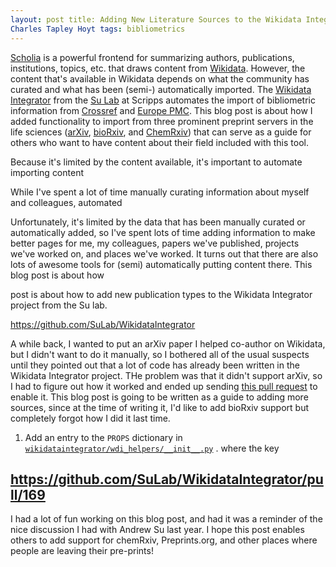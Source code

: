 ```yaml
---
layout: post title: Adding New Literature Sources to the Wikidata Integrator date: 2021-01-25 01:14:00 +0100 author:
Charles Tapley Hoyt tags: bibliometrics
---
```

[Scholia](https://scholia.toolforge.org) is a powerful frontend for summarizing authors, publications, institutions,
topics, etc. that draws content from [Wikidata](https://www.wikidata.org). However, the content that's available in
Wikidata depends on what the community has curated and what has been (semi-) automatically imported. The
[Wikidata Integrator](https://github.com/SuLab/WikidataIntegrator) from the [Su Lab](http://sulab.org) at Scripps
automates the import of bibliometric information from [Crossref](https://www.crossref.org/) and
[Europe PMC](https://europepmc.org/). This blog post is about how I added functionality to import from three prominent
preprint servers in the life sciences ([arXiv](https://arxiv.org/), [bioRxiv](https://www.biorxiv.org/), and
[ChemRxiv](https://chemrxiv.org/)) that can serve as a guide for others who want to have content about their field
included with this tool.

Because it's limited by the content available, it's important to automate importing content

While I've spent a lot of time manually curating information about myself and colleagues, automated

Unfortunately, it's limited by the data that has been manually curated or automatically added, so I've spent lots of
time adding information to make better pages for me, my colleagues, papers we've published, projects we've worked on,
and places we've worked. It turns out that there are also lots of awesome tools for (semi) automatically putting content
there. This blog post is about how

post is about how to add new publication types to the Wikidata Integrator project from the Su lab.

https://github.com/SuLab/WikidataIntegrator

A while back, I wanted to put an arXiv paper I helped co-author on Wikidata, but I didn't want to do it manually, so I
bothered all of the usual suspects until they pointed out that a lot of code has already been written in the Wikidata
Integrator project. THe problem was that it didn't support arXiv, so I had to figure out how it worked and ended up
sending [this pull request](https://github.com/SuLab/WikidataIntegrator/pull/140) to enable it. This blog post is going
to be written as a guide to adding more sources, since at the time of writing it, I'd like to add bioRxiv support but
completely forgot how I did it last time.

1. Add an entry to the `PROPS` dictionary
   in [`wikidataintegrator/wdi_helpers/__init__.py`](https://github.com/SuLab/WikidataIntegrator/blob/c0e16e4ba416979c9a6ae600b4edb2860a2772ed/wikidataintegrator/wdi_helpers/__init__.py#L23-L47)
   . where the key

https://github.com/SuLab/WikidataIntegrator/pull/169
---

I had a lot of fun working on this blog post, and had it was a reminder of the nice discussion I had with Andrew Su last
year. I hope this post enables others to add support for chemRxiv, Preprints.org, and other places where people are
leaving their pre-prints!